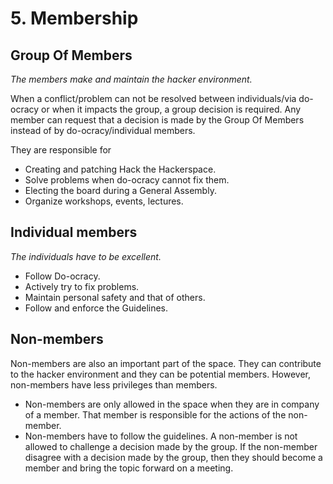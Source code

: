 # 5. Membership

## Group Of Members

*The members make and maintain the hacker environment.*

When a conflict/problem can not be resolved between individuals/via do-ocracy or when it impacts the group, a group decision is required.  Any member can request that a decision is made by the Group Of Members instead of by do-ocracy/individual members.

They are responsible for

- Creating and patching Hack the Hackerspace.
- Solve problems when do-ocracy cannot fix them.
- Electing the board during a General Assembly.
- Organize workshops, events, lectures.

## Individual members

*The individuals have to be excellent.*

- Follow Do-ocracy.
- Actively try to fix problems.
- Maintain personal safety and that of others.
- Follow and enforce the Guidelines.

## Non-members

Non-members are also an important part of the space. They can contribute to the hacker environment and they can be potential members. However, non-members have less privileges than members.

- Non-members are only allowed in the space when they are in company of a member. That member is responsible for the actions of the non-member.
- Non-members have to follow the guidelines. A non-member is not allowed to challenge a decision made by the group. If the non-member disagree with a decision made by the group, then they should become a member and bring the topic forward on a meeting.
